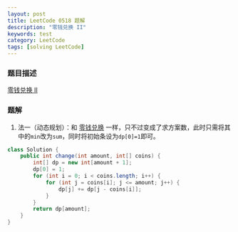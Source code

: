 ```yaml
---
layout: post
title: LeetCode 0518 题解
description: "零钱兑换 II"
keywords: test
category: LeetCode
tags: [solving LeetCode]
---
```


### 题目描述
[零钱兑换 II](https://leetcode-cn.com/problems/coin-change-2/)

### 题解
1. 法一（动态规划）：和 [零钱兑换](https://leetcode-cn.com/problems/coin-change/) 一样，只不过变成了求方案数，此时只需将其中的`min`改为`sum`，同时将初始条设为`dp[0]=1`即可。
```java
class Solution {
    public int change(int amount, int[] coins) {
        int[] dp = new int[amount + 1];
        dp[0] = 1;
        for (int i = 0; i < coins.length; i++) {
            for (int j = coins[i]; j <= amount; j++) {
                dp[j] += dp[j - coins[i]];
            }
        }
        return dp[amount];
    }
}
```